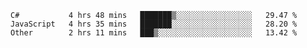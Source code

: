 <!--START_SECTION:waka-->

```text
C#           4 hrs 48 mins   ███████▒░░░░░░░░░░░░░░░░░   29.47 %
JavaScript   4 hrs 35 mins   ███████░░░░░░░░░░░░░░░░░░   28.20 %
Other        2 hrs 11 mins   ███▒░░░░░░░░░░░░░░░░░░░░░   13.42 %
```

<!--END_SECTION:waka-->
